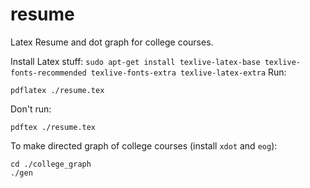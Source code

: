 # resume
Latex Resume and dot graph for college courses.

Install Latex stuff:
```sudo apt-get install texlive-latex-base texlive-fonts-recommended texlive-fonts-extra texlive-latex-extra```
Run:
```
pdflatex ./resume.tex
```
Don't run:
```
pdftex ./resume.tex
```
To make directed graph of college courses (install `xdot` and `eog`):
```
cd ./college_graph
./gen
```
